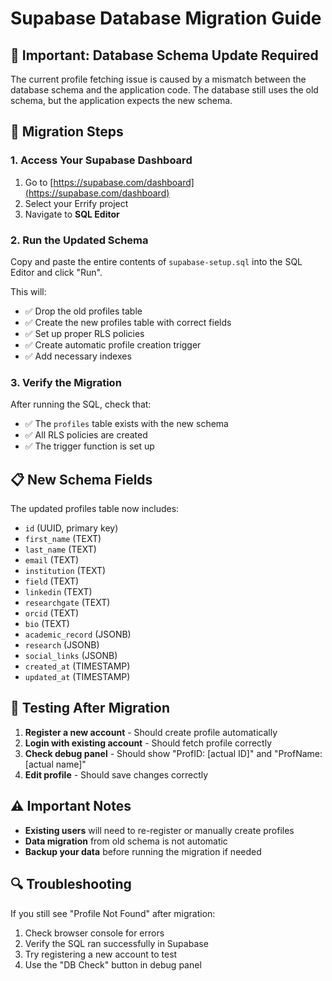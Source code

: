 # Supabase Database Migration Guide

## 🚨 Important: Database Schema Update Required

The current profile fetching issue is caused by a mismatch between the database schema and the application code. The database still uses the old schema, but the application expects the new schema.

## 🔧 Migration Steps

### 1. Access Your Supabase Dashboard
1. Go to [https://supabase.com/dashboard](https://supabase.com/dashboard)
2. Select your Errify project
3. Navigate to **SQL Editor**

### 2. Run the Updated Schema
Copy and paste the entire contents of `supabase-setup.sql` into the SQL Editor and click "Run".

This will:
- ✅ Drop the old profiles table
- ✅ Create the new profiles table with correct fields
- ✅ Set up proper RLS policies
- ✅ Create automatic profile creation trigger
- ✅ Add necessary indexes

### 3. Verify the Migration
After running the SQL, check that:
- ✅ The `profiles` table exists with the new schema
- ✅ All RLS policies are created
- ✅ The trigger function is set up

## 📋 New Schema Fields

The updated profiles table now includes:
- `id` (UUID, primary key)
- `first_name` (TEXT)
- `last_name` (TEXT)
- `email` (TEXT)
- `institution` (TEXT)
- `field` (TEXT)
- `linkedin` (TEXT)
- `researchgate` (TEXT)
- `orcid` (TEXT)
- `bio` (TEXT)
- `academic_record` (JSONB)
- `research` (JSONB)
- `social_links` (JSONB)
- `created_at` (TIMESTAMP)
- `updated_at` (TIMESTAMP)

## 🧪 Testing After Migration

1. **Register a new account** - Should create profile automatically
2. **Login with existing account** - Should fetch profile correctly
3. **Check debug panel** - Should show "ProfID: [actual ID]" and "ProfName: [actual name]"
4. **Edit profile** - Should save changes correctly

## ⚠️ Important Notes

- **Existing users** will need to re-register or manually create profiles
- **Data migration** from old schema is not automatic
- **Backup your data** before running the migration if needed

## 🔍 Troubleshooting

If you still see "Profile Not Found" after migration:
1. Check browser console for errors
2. Verify the SQL ran successfully in Supabase
3. Try registering a new account to test
4. Use the "DB Check" button in debug panel 
